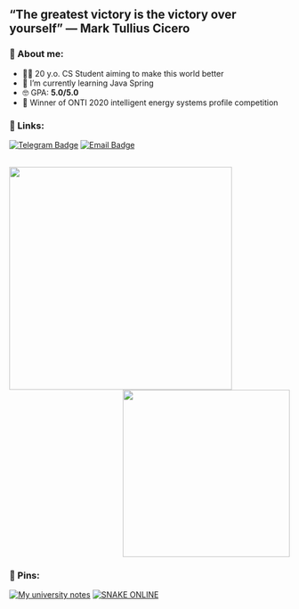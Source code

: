 ## “The greatest victory is the victory over yourself” — Mark Tullius Cicero

### 🤠 About me:

- 👨‍💻 20 y.o. CS Student aiming to make this world better
- 🌱 I’m currently learning Java Spring
- 🤓 GPA: **5.0/5.0**
- 🏅 Winner of ONTI 2020 intelligent energy systems profile competition

### 🐸 Links:

[![Telegram Badge](https://img.shields.io/badge/-Telegram-0088cc?style=for-the-badge&logo=appveyor&logo=Telegram&logoColor=white&color=blue)](https://t.me/aiwannafly)
[![Email Badge](https://img.shields.io/badge/-Email-0088cc?style=for-the-badge&logo=appveyor&logo=Gmail&logoColor=white&color=red)](mailto:a.ivanov15@g.nsu.ru)

<br>

<a href="https://github.com/anuraghazra/github-readme-stats">
  <img align="left" width="400" src="https://github-readme-stats.vercel.app/api?username=aiwannafly&show_icons=true&theme=tokyonight&cache_seconds=1800" />
</a>

<a href="https://github.com/anuraghazra/github-readme-stats">
  <img align="right" width="300" src="https://github-readme-stats.vercel.app/api/top-langs/?username=aiwannafly&show_icons=true&theme=cobalt&layout=compact" />
</a>

<br clear="all" />


### 🦖 Pins:

[![My university notes](https://github-readme-stats.vercel.app/api/pin/?username=aiwannafly&repo=fit&theme=gotham&cache_seconds=2000)](https://github.com/aiwannafly/fit)
[![SNAKE ONLINE](https://github-readme-stats.vercel.app/api/pin/?username=aiwannafly&repo=snake_online&theme=gotham&cache_seconds=2000)](https://github.com/aiwannafly/snake_online)
